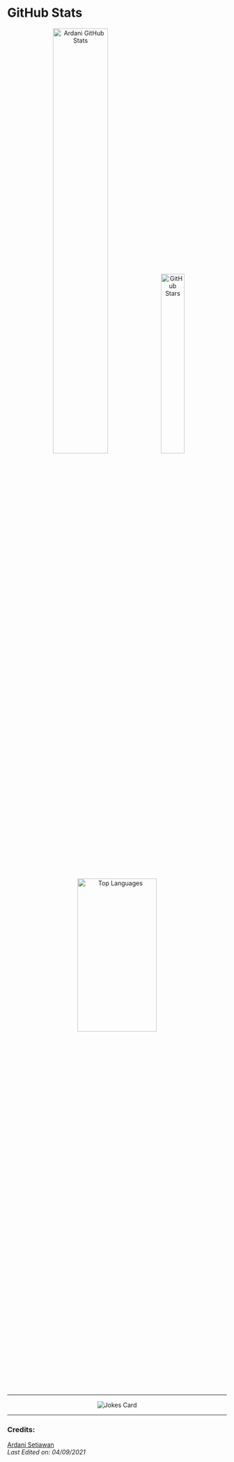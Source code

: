 # GitHub Stats

<div align="center">

  <!-- Stat Card -->
  <img src="https://github-readme-stats.vercel.app/api?username=Ardani-mith&show_icons=true&theme=tokyonight" alt="Ardani GitHub Stats" width="50%">

  <!-- Custom Stat Card -->
  <img src="https://github-readme-stats.vercel.app/api?username=Ardani-mith&show_icons=true&locale=en&count_private=true&hide_rank=true&custom_title=My%20GitHub%20Stats&disable_animations=true&theme=tokyonight" alt="GitHub Stars" width="32.5%">

  <!-- Top Languages Card -->
  <img src="https://github-readme-stats.vercel.app/api/top-langs/?username=Ardani-mith&theme=tokyonight" alt="Top Languages" width="60%" height="30%">

</div>

---

<p align="center">
  <!-- Joke Card -->
  <img src="https://readme-jokes.vercel.app/api?theme=tokyonight" alt="Jokes Card">
</p>

---

### Credits:
[Ardani Setiawan](https://github.com/Ardani-mith)  
_Last Edited on: 04/09/2021_
